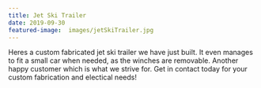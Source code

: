 ```yaml
---
title: Jet Ski Trailer
date: 2019-09-30
featured-image:  images/jetSkiTrailer.jpg
---
```


Heres a custom fabricated jet ski trailer we have just built. It even manages to fit a small car when needed, as the winches are removable. Another happy customer which is what we strive for. Get in contact today for your custom fabrication and electical needs!